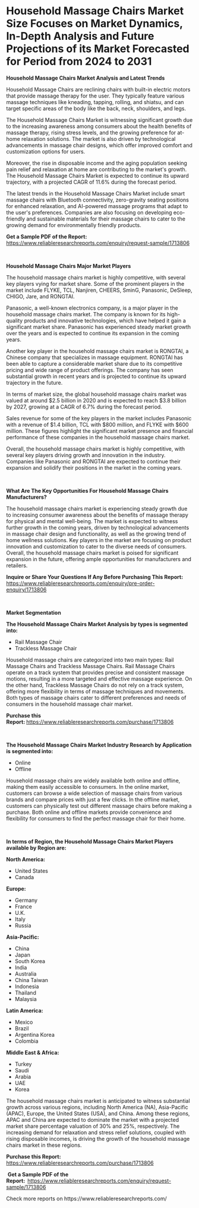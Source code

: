 <p><h1>Household Massage Chairs Market Size Focuses on Market Dynamics, In-Depth Analysis and Future Projections of its Market Forecasted for Period from 2024 to 2031</h1></p><p><strong>Household Massage Chairs Market Analysis and Latest Trends</strong></p>
<p><p>Household Massage Chairs are reclining chairs with built-in electric motors that provide massage therapy for the user. They typically feature various massage techniques like kneading, tapping, rolling, and shiatsu, and can target specific areas of the body like the back, neck, shoulders, and legs.</p><p>The Household Massage Chairs Market is witnessing significant growth due to the increasing awareness among consumers about the health benefits of massage therapy, rising stress levels, and the growing preference for at-home relaxation solutions. The market is also driven by technological advancements in massage chair designs, which offer improved comfort and customization options for users.</p><p>Moreover, the rise in disposable income and the aging population seeking pain relief and relaxation at home are contributing to the market's growth. The Household Massage Chairs Market is expected to continue its upward trajectory, with a projected CAGR of 11.6% during the forecast period.</p><p>The latest trends in the Household Massage Chairs Market include smart massage chairs with Bluetooth connectivity, zero-gravity seating positions for enhanced relaxation, and AI-powered massage programs that adapt to the user's preferences. Companies are also focusing on developing eco-friendly and sustainable materials for their massage chairs to cater to the growing demand for environmentally friendly products.</p></p>
<p><strong>Get a Sample PDF of the Report:&nbsp;</strong> <a href="https://www.reliableresearchreports.com/enquiry/request-sample/1713806">https://www.reliableresearchreports.com/enquiry/request-sample/1713806</a></p>
<p>&nbsp;</p>
<p><strong>Household Massage Chairs Major Market Players</strong></p>
<p><p>The household massage chairs market is highly competitive, with several key players vying for market share. Some of the prominent players in the market include FLYKE, TCL, Nanjiren, CHEERS, SminG, Panasonic, DeSleep, CHIGO, Jare, and RONGTAI. </p><p>Panasonic, a well-known electronics company, is a major player in the household massage chairs market. The company is known for its high-quality products and innovative technologies, which have helped it gain a significant market share. Panasonic has experienced steady market growth over the years and is expected to continue its expansion in the coming years. </p><p>Another key player in the household massage chairs market is RONGTAI, a Chinese company that specializes in massage equipment. RONGTAI has been able to capture a considerable market share due to its competitive pricing and wide range of product offerings. The company has seen substantial growth in recent years and is projected to continue its upward trajectory in the future. </p><p>In terms of market size, the global household massage chairs market was valued at around $2.5 billion in 2020 and is expected to reach $3.8 billion by 2027, growing at a CAGR of 6.7% during the forecast period. </p><p>Sales revenue for some of the key players in the market includes Panasonic with a revenue of $1.4 billion, TCL with $800 million, and FLYKE with $600 million. These figures highlight the significant market presence and financial performance of these companies in the household massage chairs market. </p><p>Overall, the household massage chairs market is highly competitive, with several key players driving growth and innovation in the industry. Companies like Panasonic and RONGTAI are expected to continue their expansion and solidify their positions in the market in the coming years.</p></p>
<p>&nbsp;</p>
<p><strong>What Are The Key Opportunities For Household Massage Chairs Manufacturers?</strong></p>
<p><p>The household massage chairs market is experiencing steady growth due to increasing consumer awareness about the benefits of massage therapy for physical and mental well-being. The market is expected to witness further growth in the coming years, driven by technological advancements in massage chair design and functionality, as well as the growing trend of home wellness solutions. Key players in the market are focusing on product innovation and customization to cater to the diverse needs of consumers. Overall, the household massage chairs market is poised for significant expansion in the future, offering ample opportunities for manufacturers and retailers.</p></p>
<p><strong>Inquire or Share Your Questions If Any Before Purchasing This Report:</strong> <a href="https://www.reliableresearchreports.com/enquiry/pre-order-enquiry/1713806">https://www.reliableresearchreports.com/enquiry/pre-order-enquiry/1713806</a></p>
<p>&nbsp;</p>
<p><strong>Market Segmentation</strong></p>
<p><strong>The Household Massage Chairs Market Analysis by types is segmented into:</strong></p>
<p><ul><li>Rail Massage Chair</li><li>Trackless Massage Chair</li></ul></p>
<p><p>Household massage chairs are categorized into two main types: Rail Massage Chairs and Trackless Massage Chairs. Rail Massage Chairs operate on a track system that provides precise and consistent massage motions, resulting in a more targeted and effective massage experience. On the other hand, Trackless Massage Chairs do not rely on a track system, offering more flexibility in terms of massage techniques and movements. Both types of massage chairs cater to different preferences and needs of consumers in the household massage chair market.</p></p>
<p><strong>Purchase this Report:&nbsp;</strong><a href="https://www.reliableresearchreports.com/purchase/1713806">https://www.reliableresearchreports.com/purchase/1713806</a></p>
<p>&nbsp;</p>
<p><strong>The Household Massage Chairs Market Industry Research by Application is segmented into:</strong></p>
<p><ul><li>Online</li><li>Offline</li></ul></p>
<p><p>Household massage chairs are widely available both online and offline, making them easily accessible to consumers. In the online market, customers can browse a wide selection of massage chairs from various brands and compare prices with just a few clicks. In the offline market, customers can physically test out different massage chairs before making a purchase. Both online and offline markets provide convenience and flexibility for consumers to find the perfect massage chair for their home.</p></p>
<p>&nbsp;</p>
<p><strong>In terms of Region, the Household Massage Chairs Market Players available by Region are:</strong></p>
<p>
    <p> <strong> North America: </strong>
        <ul>
            <li>United States</li>
            <li>Canada</li>
        </ul>
        </p> 
    <p> <strong> Europe: </strong>
        <ul>
            <li>Germany</li>
            <li>France</li>
            <li>U.K.</li>
            <li>Italy</li>
            <li>Russia</li>
        </ul>
        </p> 
    <p> <strong> Asia-Pacific: </strong>
        <ul>
            <li>China</li>
            <li>Japan</li>
            <li>South Korea</li>
            <li>India</li>
            <li>Australia</li>
            <li>China Taiwan</li>
            <li>Indonesia</li>
            <li>Thailand</li>
            <li>Malaysia</li>
        </ul>
        </p> 
    <p> <strong> Latin America: </strong>
        <ul>
            <li>Mexico</li>
            <li>Brazil</li>
            <li>Argentina Korea</li>
            <li>Colombia</li>
        </ul>
        </p> 
    <p> <strong> Middle East & Africa: </strong>
        <ul>
            <li>Turkey</li>
            <li>Saudi</li>
            <li>Arabia</li>
            <li>UAE</li>
            <li>Korea</li>
        </ul>
    </p>
    </p>
<p><p>The household massage chairs market is anticipated to witness substantial growth across various regions, including North America (NA), Asia-Pacific (APAC), Europe, the United States (USA), and China. Among these regions, APAC and China are expected to dominate the market with a projected market share percentage valuation of 30% and 25%, respectively. The increasing demand for relaxation and stress relief solutions, coupled with rising disposable incomes, is driving the growth of the household massage chairs market in these regions.</p></p>
<p><strong>Purchase this Report: </strong><a href="https://www.reliableresearchreports.com/purchase/1713806">https://www.reliableresearchreports.com/purchase/1713806</a></p>
<p>&nbsp;<strong>Get a Sample PDF of the Report:&nbsp;&nbsp;</strong><a href="https://www.reliableresearchreports.com/enquiry/request-sample/1713806">https://www.reliableresearchreports.com/enquiry/request-sample/1713806</a></p>
<p><strong></strong></p>
<p>Check more reports on https://www.reliableresearchreports.com/</p>